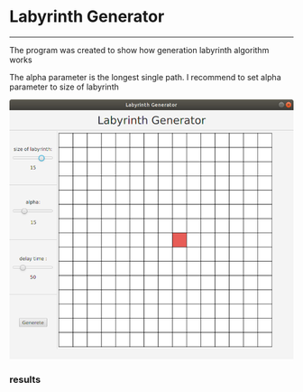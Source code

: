 # Labyrinth Generator
--------
The program was created to show how generation labyrinth algorithm works

The alpha parameter is the longest single path. I recommend to set alpha parameter to size of labyrinth

![1](screenshots/1.png)



### results

